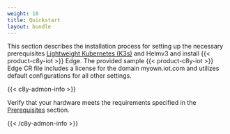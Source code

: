 ```yaml
---
weight: 10
title: Quickstart
layout: bundle
---
```


This section describes the installation process for setting up the necessary prerequisites [Lightweight Kubernetes (K3s)](https://docs.k3s.io/installation) and Helmv3 and install {{< product-c8y-iot >}} Edge. The provided sample {{< product-c8y-iot >}} Edge CR file includes a license for the domain myown.iot.com and utilizes default configurations for all other settings.

{{< c8y-admon-info >}}

Verify that your hardware meets the requirements specified in the [Prerequisites](/edge-k8s/installing-edge-on-k8/#prerequisites) section. 

{{< /c8y-admon-info >}}

